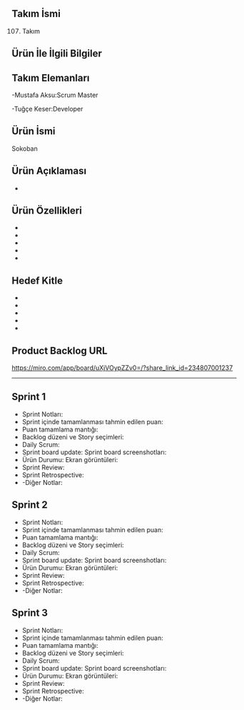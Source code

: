 Takım İsmi
---------------------------------
107. Takım

Ürün İle İlgili Bilgiler
----------------------------------
Takım Elemanları
----------------------------------
-Mustafa Aksu:Scrum Master

-Tuğçe Keser:Developer



Ürün İsmi
------------------------------------
Sokoban

Ürün Açıklaması
------------------------------------
-

Ürün Özellikleri
------------------------------------
-
-
-
-
-

Hedef Kitle
------------------------------------
-
-
-
-
-

Product Backlog URL
--------------------------------------
https://miro.com/app/board/uXjVOypZZv0=/?share_link_id=234807001237


-----------------------------------------------------------------------------------------------------------------------------------------------------------------------



Sprint 1
----------------------------------------
- Sprint Notları:
- Sprint içinde tamamlanması tahmin edilen puan:
- Puan tamamlama mantığı: 
- Backlog düzeni ve Story seçimleri:
- Daily Scrum:
- Sprint board update: Sprint board screenshotları:
- Ürün Durumu: Ekran görüntüleri: 
- Sprint Review: 
- Sprint Retrospective: 
- -Diğer Notlar:


Sprint 2
----------------------------------------
- Sprint Notları:
- Sprint içinde tamamlanması tahmin edilen puan:
- Puan tamamlama mantığı: 
- Backlog düzeni ve Story seçimleri:
- Daily Scrum:
- Sprint board update: Sprint board screenshotları:
- Ürün Durumu: Ekran görüntüleri: 
- Sprint Review: 
- Sprint Retrospective: 
- -Diğer Notlar:


Sprint 3
----------------------------------------
- Sprint Notları:
- Sprint içinde tamamlanması tahmin edilen puan:
- Puan tamamlama mantığı: 
- Backlog düzeni ve Story seçimleri:
- Daily Scrum:
- Sprint board update: Sprint board screenshotları:
- Ürün Durumu: Ekran görüntüleri: 
- Sprint Review: 
- Sprint Retrospective: 
- -Diğer Notlar:

